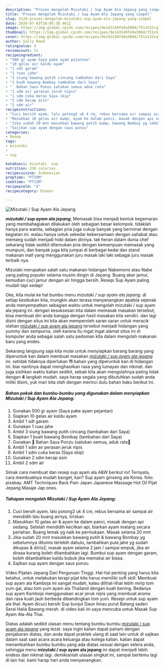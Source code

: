 ```yaml
---
description: "Proses mengolah Mizutaki / Sup Ayam Ala Jepang yang simpel"
title: "Proses mengolah Mizutaki / Sup Ayam Ala Jepang yang simpel"
slug: 3129-proses-mengolah-mizutaki-sup-ayam-ala-jepang-yang-simpel
date: 2020-07-03T10:05:30.461Z
image: https://img-global.cpcdn.com/recipes/9e143149fe9a300d/751x532cq70/mizutaki-sup-ayam-ala-jepang-foto-resep-utama.jpg
thumbnail: https://img-global.cpcdn.com/recipes/9e143149fe9a300d/751x532cq70/mizutaki-sup-ayam-ala-jepang-foto-resep-utama.jpg
cover: https://img-global.cpcdn.com/recipes/9e143149fe9a300d/751x532cq70/mizutaki-sup-ayam-ala-jepang-foto-resep-utama.jpg
author: Sally Reed
ratingvalue: 4
reviewcount: 11
recipeingredient:
- "500 gr ayam Saya pake ayam pejantan"
- "10 gelas air kaldu ayam"
- "1 sdt garam"
- "1 ruas jahe"
- "3 siung bawang putih cincang tambahan dari Saya"
- "1 buah bawang Bombay tambahan dari Saya"
- "  Bahan Saus Ponzu satukan semua aduk rata"
- "1 sdm air perasan jeruk nipis"
- "1 sdm cuka beras Saya skip"
- "2 sdm kecap asin"
- "2 sdm air"
recipeinstructions:
- "Cuci bersih ayam, lalu potong2 uk 4 cm, rebus bersama air sampai air mendidih lalu buang airnya, tiriskan"
- "Masukkan 10 gelas air &amp; ayam ke dalam panci, masak dengan api sedang. Setelah mendidih kecilkan api, biarkan ayam matang secara perlahan. Buang lemak yg naik ke permukaan. Masak selama 20 mnt"
- "Jika sudah 20 mnt masukkan bawang putih &amp; bawang Bombay yg sebelumnya ditumis terlebih dahulu, tambahkan pula jahe yg sudah dikupas &amp; diiris2, masak ayam selama 2 jam / sampai empuk, jika air dirasa kurang boleh ditambahkan lagi. Bumbui sup ayam dengan garam, boleh ditambahkan kaldu bubuk jika memakai air biasa."
- "Sajikan sup ayam dengan saus ponzu"
categories:
- Resep
tags:
- mizutaki
- 
- sup

katakunci: mizutaki  sup 
nutrition: 230 calories
recipecuisine: Indonesian
preptime: "PT29M"
cooktime: "PT33M"
recipeyield: "2"
recipecategory: Dinner

---
```



![Mizutaki / Sup Ayam Ala Jepang](https://img-global.cpcdn.com/recipes/9e143149fe9a300d/751x532cq70/mizutaki-sup-ayam-ala-jepang-foto-resep-utama.jpg)

<b><i>mizutaki / sup ayam ala jepang</i></b>, Memasak bisa menjadi bentuk kegemaran yang membahagiakan dilakukan oleh sebagian besar kelompok. tidaklah hanya para wanita, sebagian pria juga cukup banyak yang berminat dengan kegiatan ini. walau hanya untuk sekedar kebersamaan dengan sahabat atau memang sudah menjadi hobi dalam dirinya. tak heran dalam dunia chef sekarang tidak sedikit ditemukan pria dengan kemampuan memasak yang mumpuni, dan banyak juga kita jumpai di berbagai kedai dan stand makanan mall yang menggunakan juru masak laki laki sebagai juru masak terbaik nya.

Mizutaki merupakan salah satu makanan hidangan Nabemono atau Nabe yang paling populer selama musim dingin di Jepang. Buang akar jamur, kemudian cuci jamur dengan air hingga bersih. Resepi Sup Ayam paling mudah tapi sedap!

Oke, kita mulai ke hal bumbu menu <i>mizutaki / sup ayam ala jepang</i>. di setiap kesibukan kita, mungkin akan terasa menyenangkan apabila sejenak anda menyempatkan sebagian waktu untuk mengolah mizutaki / sup ayam ala jepang ini. dengan kesuksesan kita dalam memasak masakan tersebut, bisa membuat diri anda bangga dengan hasil masakan kita sendiri. dan lagi disini dengan situs ini kita akan memperoleh saran saran untuk meracik olahan <u>mizutaki / sup ayam ala jepang</u> tersebut menjadi hidangan yang yummy dan sempurna, oleh karena itu ingat ingat alamat situs ini di komputer anda sebagai salah satu pedoman kita dalam mengolah makanan baru yang endes.


Sekarang langsung saja kita mulai untuk menyiapkan barang barang yang diperuntuk kan dalam membuat masakan <u><i>mizutaki / sup ayam ala jepang</i></u> ini. setidak tidaknya diperlukan <b>11</b> bahan yang diperuntuk kan di hidangan ini. biar nantinya dapat menghasilkan rasa yang lumayan dan nikmat. dan juga sisihkan waktu kalian sedikit, sebab kita akan mengolahnya paling tidak dengan <b>4</b> langkah mudah. saya harap segala yang dibutuhkan sudah anda miliki disini, yuk mari kita olah dengan merinci dulu bahan baku berikut ini.

<!--inarticleads1-->

##### Bahan pokok dan bumbu-bumbu yang digunakan dalam menyiapkan Mizutaki / Sup Ayam Ala Jepang:

1. Gunakan 500 gr ayam (Saya pake ayam pejantan)
1. Siapkan 10 gelas air kaldu ayam
1. Ambil 1 sdt garam
1. Gunakan 1 ruas jahe
1. Ambil 3 siung bawang putih cincang (tambahan dari Saya)
1. Siapkan 1 buah bawang Bombay (tambahan dari Saya)
1. Gunakan  💞 Bahan Saus Ponzu (satukan semua, aduk rata💞
1. Ambil 1 sdm air perasan jeruk nipis
1. Ambil 1 sdm cuka beras (Saya skip)
1. Gunakan 2 sdm kecap asin
1. Ambil 2 sdm air


Simak cara membuat dan resep sup ayam ala A&amp;W berikut ini! Ternyata, cara membuatnya mudah banget, kan? Sup ayam ginseng ala Korea. foto: pixabay. AMT Techniques Back Pain Japan Japanese Massage Hot Oil Pijat Jepang Masaje Jap ones. 

<!--inarticleads2-->

##### Tahapan mengolah Mizutaki / Sup Ayam Ala Jepang:

1. Cuci bersih ayam, lalu potong2 uk 4 cm, rebus bersama air sampai air mendidih lalu buang airnya, tiriskan
1. Masukkan 10 gelas air &amp; ayam ke dalam panci, masak dengan api sedang. Setelah mendidih kecilkan api, biarkan ayam matang secara perlahan. Buang lemak yg naik ke permukaan. Masak selama 20 mnt
1. Jika sudah 20 mnt masukkan bawang putih &amp; bawang Bombay yg sebelumnya ditumis terlebih dahulu, tambahkan pula jahe yg sudah dikupas &amp; diiris2, masak ayam selama 2 jam / sampai empuk, jika air dirasa kurang boleh ditambahkan lagi. Bumbui sup ayam dengan garam, boleh ditambahkan kaldu bubuk jika memakai air biasa.
1. Sajikan sup ayam dengan saus ponzu


Video Pijatan Jepang Dari Perguruan Tinggi. Hal-hal penting yang harus kita ketahui, untuk melakukan terapi pijat kita harus memiliki soft skill. Membuat sup ayam ala Kamboja ini sangat mudah, kalau dilihat-lihat lebih mirip tom yum gai, atau tom yum ayam ala Thailand dengan kuah bening. Bedanya sup ayam Kamboja menggunakan acar jeruk nipis yang membuat aroma dan rasa kuah jauh berbeda dibandingkan tom yum. Resepi untuk sup ayam ala thai: Ayam dicuci bersih Sup bunjut Daun limau purut Batang saderi Serai Halia Bawang merah. di video kali ini saya mencuba untuk Masak Sup Ayam Ala-Ala Thai. 

Diatas adalah sedikit ulasan menu tentang bumbu bumbu <u>mizutaki / sup ayam ala jepang</u> yang lezat. saya ingin kalian dapat paham dengan penjabaran diatas, dan anda dapat praktek ulang di saat lain untuk di sajikan dalam saat saat acara acara keluarga atau kolega kalian. kalian dapat menambahkan bumbu bumbu yang ada diatas sesuai dengan selera anda, sehingga menu <b>mizutaki / sup ayam ala jepang</b> ini dapat menjadi lebih endess dan nikmat lagi. demikianlah ulasan singkat ini, sampai bertemu lagi di lain hal. kami harap hari anda menyenangkan.
